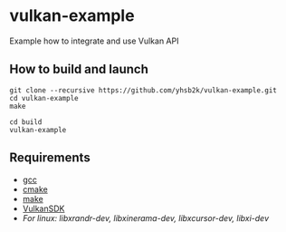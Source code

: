 # vulkan-example
Example how to integrate and use Vulkan API


## How to build and launch
```
git clone --recursive https://github.com/yhsb2k/vulkan-example.git
cd vulkan-example
make

cd build
vulkan-example
```

## Requirements
* [gcc](https://gcc.gnu.org)
* [cmake](https://cmake.org)
* [make](https://www.gnu.org/software/make)
* [VulkanSDK](https://vulkan.lunarg.com/sdk/home)
* *For linux: libxrandr-dev, libxinerama-dev, libxcursor-dev, libxi-dev*
